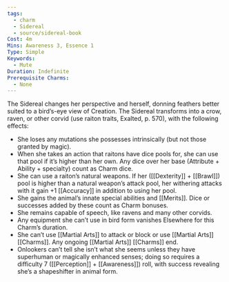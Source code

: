 ```yaml
---
tags:
  - charm
  - Sidereal
  - source/sidereal-book
Cost: 4m
Mins: Awareness 3, Essence 1
Type: Simple
Keywords:
  - Mute
Duration: Indefinite
Prerequisite Charms:
  - None
---
```

The Sidereal changes her perspective and herself, donning feathers better suited to a bird’s-eye view of Creation. The Sidereal transforms into a crow, raven, or other corvid (use raiton traits, Exalted, p. 570), with the following effects: 
-  She loses any mutations she possesses intrinsically (but not those granted by magic). 
-  When she takes an action that raitons have dice pools for, she can use that pool if it’s higher than her own. Any dice over her base (Attribute + Ability + specialty) count as Charm dice. 
-  She can use a raiton’s natural weapons. If her ([[Dexterity]] + [[Brawl]]) pool is higher than a natural weapon’s attack pool, her withering attacks with it gain +1 [[Accuracy]] in addition to using her pool. 
-  She gains the animal’s innate special abilities and [[Merits]]. Dice or successes added by these count as Charm bonuses. 
-  She remains capable of speech, like ravens and many other corvids. 
-  Any equipment she can’t use in bird form vanishes Elsewhere for this Charm’s duration. 
-  She can’t use [[Martial Arts]] to attack or block or use [[Martial Arts]] [[Charms]]. Any ongoing [[Martial Arts]] [[Charms]] end. 
-  Onlookers can’t tell she isn’t what she seems unless they have superhuman or magically enhanced senses; doing so requires a difficulty 7 ([[Perception]] + [[Awareness]]) roll, with success revealing she’s a shapeshifter in animal form.